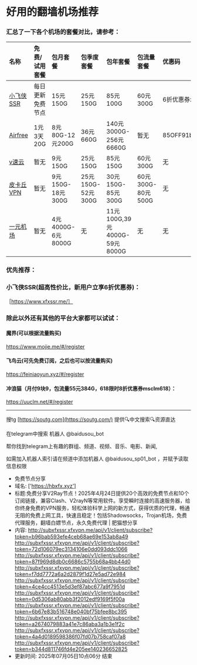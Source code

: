 # 好用的翻墙机场推荐
### 汇总了一下各个机场的套餐对比，请参考：
| 名称 | 免费/试用套餐 | 包月套餐 | 包季度套餐 | 包年套餐 | 包流量套餐 | 优惠码 |
| :----- | :----- | :----- | :----- | :----- | :----- | :-----|
| [小飞侠SSR](https://www.xfxssr.me/) | 每日更新免费节点 | 15元150G | 25元150G | 85元100G | 60元300G | 6折优惠券xfxssr1 |
| [Airfree](https://airfree.space/auth/register) | 1元3天20G | 8元80G-12元200G | 36元660G | 140元3000G-256元6660G | 暂无 | 85OFF91b22a25 |
| [v速云](https://www.xfxssr.me/) | 暂无 | 9元150G | 25元150G | 85元150G | 60元300G | 无 |
| [皮卡丘VPN](https://pkqjiasu.com/)                  | 暂无             | 9元150G-18元300G | 25元150G-52元300G | 30元150G-85元300G | 60元300G-80元500G | 无 |
| [一元机场](https://xn--4gq62f52gdss.com/#/register) | 暂无 | 4元4000G-6元8000G | 无 | 11元100G,39元4000G-59元8000G | 无 | 无 |


### 优先推荐：
### 小飞侠SSR(超高性价比，新用户立享6折优惠券)：
［https://www.xfxssr.me/］



### 除此以外还有其他的平台大家都可以试试：

#### 魔界(可以根据流量购买)
https://www.mojie.me/#/register
#### 飞鸟云(可先免费订阅，之后也可以按流量购买)
https://feiniaoyun.xyz/#/register
#### 冲浪猫（月付9块9，包流量55元384G，618限时8折优惠券msclm618）：
https://uuclm.net/#/register

---------------------------------------------------------------------------------------------------------------------------------

搜tg [https://soutg.com](https://soutg.com/) 提供🔍中文搜索🔍资源直达

在telegram中搜索 机器人 @baidusou_bot

帮你找到telegram上有趣的群组、频道、视频、音乐、电影、新闻,

如需加入机器人索引请在频道中添加机器人 @baidusou_sp01_bot ，并赋予读取信息权限

- 免费节点分享 
- 域名: ['https://hbxfx.xyz'] 
- 标题:免费分享V2Ray节点！2025年4月24日提供20个高效的免费节点和10个订阅链接，兼容Clash、V2rayN等常用软件。享受瞬时连接的高速服务器，给你终身免费的VPN服务，轻松体验科学上网的新方式，获得优质的代理，畅通无阻的免费上网工具，快速且稳定！包括Shadowsocks，Trojan机场，免费代理服务，翻墙白嫖节点，永久免费代理  |  肥猫想分享 
- 内容: 
http://subxfxssr.xfxvpn.me/api/v1/client/subscribe?token=b96bab593efe4ceb68ae69e153ab8a49
http://subxfxssr.xfxvpn.me/api/v1/client/subscribe?token=72d106079ec3134106e0dd093ddc1066
http://subxfxssr.xfxvpn.me/api/v1/client/subscribe?token=87f969d8db0c6686c5755b68a4bb44d0
http://subxfxssr.xfxvpn.me/api/v1/client/subscribe?token=f7dd7772a6a2d2879f1d27e5ad72e984
http://subxfxssr.xfxvpn.me/api/v1/client/subscribe?token=4ce4cc4513e5d3ef87abc677a9f7951d
http://subxfxssr.xfxvpn.me/api/v1/client/subscribe?token=0d5306ab80abb3f2012edf9169f5f00a
http://subxfxssr.xfxvpn.me/api/v1/client/subscribe?token=6b67e83b516748e040bf75bfee8bc395
http://subxfxssr.xfxvpn.me/api/v1/client/subscribe?token=a2674079883a41e7c86aba3a1b3e1f2c
http://subxfxssr.xfxvpn.me/api/v1/client/subscribe?token=4a4d0189598386f07fd07b758caf07a8
http://subxfxssr.xfxvpn.me/api/v1/client/subscribe?token=b344d811746fd4e205ee140236652825 
- 更新时间: 2025年07月05日10点06分 
结束
